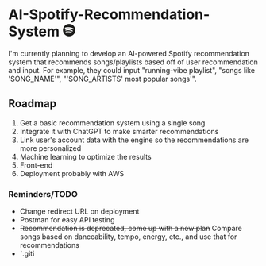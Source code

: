 # AI-Spotify-Recommendation-System <img src="spotify.webp" alt="AI-Spotify-Recommendation-System" width="25">

I'm currently planning to develop an AI-powered Spotify recommendation system that recommends songs/playlists based off of user recommendation and input. For example, they could input "running-vibe playlist", "songs like 'SONG_NAME'", "'SONG_ARTISTS' most popular songs'".

## Roadmap
1. Get a basic recommendation system using a single song
2. Integrate it with ChatGPT to make smarter recommendations
3. Link user's account data with the engine so the recommendations are more personalized
4. Machine learning to optimize the results
5. Front-end
6. Deployment probably with AWS

### Reminders/TODO
- Change redirect URL on deployment
- Postman for easy API testing
- ~~Recommendation is deprecated, come up with a new plan~~ Compare songs based on danceability, tempo, energy, etc., and use that for recommendations
- `.giti

